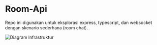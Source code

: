 # Room-Api

Repo ini digunakan untuk eksplorasi express, typescript, dan websocket dengan skenario sederhana (room chat).

![Diagram Infrastruktur](https://i.ibb.co.com/tc4XX1Z/Screenshot-2024-05-18-220919.png)
